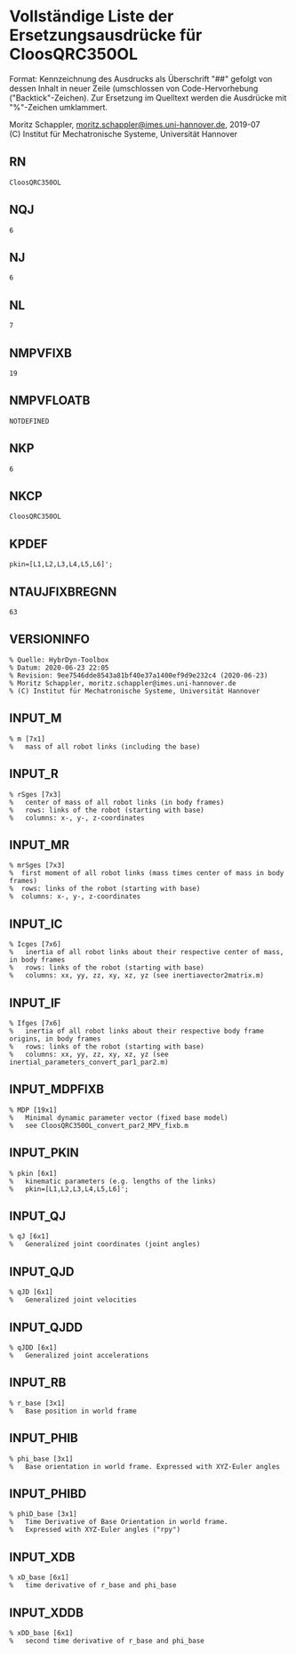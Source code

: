 # Vollständige Liste der Ersetzungsausdrücke für CloosQRC350OL
Format: Kennzeichnung des Ausdrucks als Überschrift "##" gefolgt von dessen Inhalt in neuer Zeile (umschlossen von Code-Hervorhebung ("Backtick"-Zeichen).
Zur Ersetzung im Quelltext werden die Ausdrücke mit "%"-Zeichen umklammert.

Moritz Schappler, moritz.schappler@imes.uni-hannover.de, 2019-07  
(C) Institut für Mechatronische Systeme, Universität Hannover

## RN

```
CloosQRC350OL
```

## NQJ

```
6
```

## NJ

```
6
```

## NL

```
7
```

## NMPVFIXB

```
19
```

## NMPVFLOATB

```
NOTDEFINED
```

## NKP

```
6
```

## NKCP

```
CloosQRC350OL
```

## KPDEF

```
pkin=[L1,L2,L3,L4,L5,L6]';
```

## NTAUJFIXBREGNN

```
63
```

## VERSIONINFO

```
% Quelle: HybrDyn-Toolbox
% Datum: 2020-06-23 22:05
% Revision: 9ee7546dde8543a81bf40e37a1400ef9d9e232c4 (2020-06-23)
% Moritz Schappler, moritz.schappler@imes.uni-hannover.de
% (C) Institut für Mechatronische Systeme, Universität Hannover
```

## INPUT_M

```
% m [7x1]
%   mass of all robot links (including the base)
```

## INPUT_R

```
% rSges [7x3]
%   center of mass of all robot links (in body frames)
%   rows: links of the robot (starting with base)
%   columns: x-, y-, z-coordinates
```

## INPUT_MR

```
% mrSges [7x3]
%  first moment of all robot links (mass times center of mass in body frames)
%  rows: links of the robot (starting with base)
%  columns: x-, y-, z-coordinates
```

## INPUT_IC

```
% Icges [7x6]
%   inertia of all robot links about their respective center of mass, in body frames
%   rows: links of the robot (starting with base)
%   columns: xx, yy, zz, xy, xz, yz (see inertiavector2matrix.m)
```

## INPUT_IF

```
% Ifges [7x6]
%   inertia of all robot links about their respective body frame origins, in body frames
%   rows: links of the robot (starting with base)
%   columns: xx, yy, zz, xy, xz, yz (see inertial_parameters_convert_par1_par2.m)
```

## INPUT_MDPFIXB

```
% MDP [19x1]
%   Minimal dynamic parameter vector (fixed base model)
%   see CloosQRC350OL_convert_par2_MPV_fixb.m
```

## INPUT_PKIN

```
% pkin [6x1]
%   kinematic parameters (e.g. lengths of the links)
%   pkin=[L1,L2,L3,L4,L5,L6]';
```

## INPUT_QJ

```
% qJ [6x1]
%   Generalized joint coordinates (joint angles)
```

## INPUT_QJD

```
% qJD [6x1]
%   Generalized joint velocities
```

## INPUT_QJDD

```
% qJDD [6x1]
%   Generalized joint accelerations
```

## INPUT_RB

```
% r_base [3x1]
%   Base position in world frame
```

## INPUT_PHIB

```
% phi_base [3x1]
%   Base orientation in world frame. Expressed with XYZ-Euler angles
```

## INPUT_PHIBD

```
% phiD_base [3x1]
%   Time Derivative of Base Orientation in world frame.
%   Expressed with XYZ-Euler angles ("rpy")
```

## INPUT_XDB

```
% xD_base [6x1]
%   time derivative of r_base and phi_base
```

## INPUT_XDDB

```
% xDD_base [6x1]
%   second time derivative of r_base and phi_base
```

